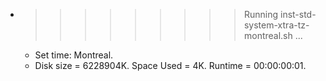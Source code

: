 * >>>>>>>>> Running inst-std-system-xtra-tz-montreal.sh ...
  * Set time: Montreal.
  * Disk size = 6228904K. Space Used = 4K. Runtime = 00:00:00:01.

